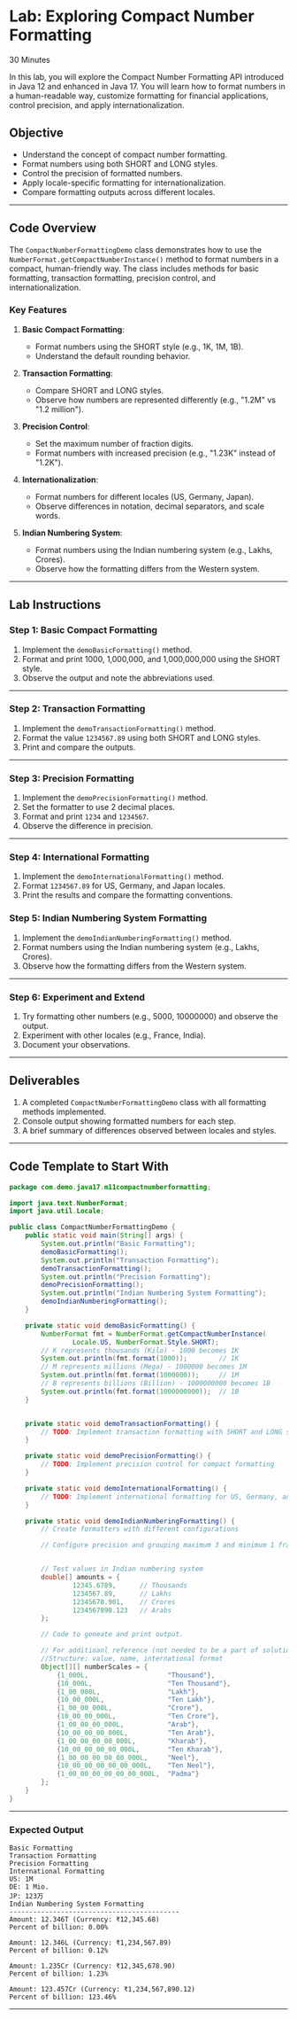 # Lab: Exploring Compact Number Formatting 
30 Minutes

In this lab, you will explore the Compact Number Formatting API introduced in Java 12 and enhanced in Java 17. You will learn how to format numbers in a human-readable way, customize formatting for financial applications, control precision, and apply internationalization.

## Objective

- Understand the concept of compact number formatting.
- Format numbers using both SHORT and LONG styles.
- Control the precision of formatted numbers.
- Apply locale-specific formatting for internationalization.
- Compare formatting outputs across different locales.

---

## Code Overview

The `CompactNumberFormattingDemo` class demonstrates how to use the `NumberFormat.getCompactNumberInstance()` method to format numbers in a compact, human-friendly way. The class includes methods for basic formatting, transaction formatting, precision control, and internationalization.

### Key Features

1. **Basic Compact Formatting**:
    - Format numbers using the SHORT style (e.g., 1K, 1M, 1B).
    - Understand the default rounding behavior.

2. **Transaction Formatting**:
    - Compare SHORT and LONG styles.
    - Observe how numbers are represented differently (e.g., "1.2M" vs "1.2 million").

3. **Precision Control**:
    - Set the maximum number of fraction digits.
    - Format numbers with increased precision (e.g., "1.23K" instead of "1.2K").

4. **Internationalization**:
    - Format numbers for different locales (US, Germany, Japan).
    - Observe differences in notation, decimal separators, and scale words.

5. **Indian Numbering System**:
    - Format numbers using the Indian numbering system (e.g., Lakhs, Crores).
    - Observe how the formatting differs from the Western system.
---

## Lab Instructions

### Step 1: Basic Compact Formatting

1. Implement the `demoBasicFormatting()` method.
2. Format and print 1000, 1,000,000, and 1,000,000,000 using the SHORT style.
3. Observe the output and note the abbreviations used.

---

### Step 2: Transaction Formatting

1. Implement the `demoTransactionFormatting()` method.
2. Format the value `1234567.89` using both SHORT and LONG styles.
3. Print and compare the outputs.

---

### Step 3: Precision Formatting

1. Implement the `demoPrecisionFormatting()` method.
2. Set the formatter to use 2 decimal places.
3. Format and print `1234` and `1234567`.
4. Observe the difference in precision.

---

### Step 4: International Formatting

1. Implement the `demoInternationalFormatting()` method.
2. Format `1234567.89` for US, Germany, and Japan locales.
3. Print the results and compare the formatting conventions.

### Step 5: Indian Numbering System Formatting
1. Implement the `demoIndianNumberingFormatting()` method.
2. Format numbers using the Indian numbering system (e.g., Lakhs, Crores).
3. Observe how the formatting differs from the Western system.
---

### Step 6: Experiment and Extend

1. Try formatting other numbers (e.g., 5000, 10000000) and observe the output.
2. Experiment with other locales (e.g., France, India).
3. Document your observations.

---

## Deliverables

1. A completed `CompactNumberFormattingDemo` class with all formatting methods implemented.
2. Console output showing formatted numbers for each step.
3. A brief summary of differences observed between locales and styles.

---

## Code Template to Start With

```java
package com.demo.java17.m11compactnumberformatting;

import java.text.NumberFormat;
import java.util.Locale;

public class CompactNumberFormattingDemo {
    public static void main(String[] args) {
        System.out.println("Basic Formatting");
        demoBasicFormatting();
        System.out.println("Transaction Formatting");
        demoTransactionFormatting();
        System.out.println("Precision Formatting");
        demoPrecisionFormatting();
        System.out.println("Indian Numbering System Formatting");
        demoIndianNumberingFormatting();
    }

    private static void demoBasicFormatting() {
        NumberFormat fmt = NumberFormat.getCompactNumberInstance(
                Locale.US, NumberFormat.Style.SHORT);
        // K represents thousands (Kilo) - 1000 becomes 1K
        System.out.println(fmt.format(1000));        // 1K
        // M represents millions (Mega) - 1000000 becomes 1M
        System.out.println(fmt.format(1000000));     // 1M
        // B represents billions (Billion) - 1000000000 becomes 1B
        System.out.println(fmt.format(1000000000));  // 1B
    }


    private static void demoTransactionFormatting() {
        // TODO: Implement transaction formatting with SHORT and LONG styles
    }

    private static void demoPrecisionFormatting() {
        // TODO: Implement precision control for compact formatting
    }

    private static void demoInternationalFormatting() {
        // TODO: Implement international formatting for US, Germany, and Japan
    }

    private static void demoIndianNumberingFormatting() {
        // Create formatters with different configurations

        // Configure precision and grouping maximum 3 and minimum 1 fraction digit


        // Test values in Indian numbering system
        double[] amounts = {
                12345.6789,      // Thousands
                1234567.89,      // Lakhs
                12345678.901,    // Crores
                1234567890.123   // Arabs
        };

        // Code to geneate and print output.

        // For additioanl reference (not needed to be a part of solution)
        //Structure: value, name, international format 
        Object[][] numberScales = {
            {1_000L,                    "Thousand"},
            {10_000L,                   "Ten Thousand"},
            {1_00_000L,                 "Lakh"},
            {10_00_000L,                "Ten Lakh"},
            {1_00_00_000L,              "Crore"},
            {10_00_00_000L,             "Ten Crore"},
            {1_00_00_00_000L,           "Arab"},
            {10_00_00_00_000L,          "Ten Arab"},
            {1_00_00_00_00_000L,        "Kharab"},
            {10_00_00_00_00_000L,       "Ten Kharab"},
            {1_00_00_00_00_00_000L,     "Neel"},
            {10_00_00_00_00_00_000L,    "Ten Neel"},
            {1_00_00_00_00_00_00_000L,  "Padma"}
        };
    }
}
```

---

### Expected Output

```
Basic Formatting
Transaction Formatting
Precision Formatting
International Formatting 
US: 1M
DE: 1 Mio.
JP: 123万
Indian Numbering System Formatting
-------------------------------------------
Amount: 12.346T (Currency: ₹12,345.68)
Percent of billion: 0.00%

Amount: 12.346L (Currency: ₹1,234,567.89)
Percent of billion: 0.12%

Amount: 1.235Cr (Currency: ₹12,345,678.90)
Percent of billion: 1.23%

Amount: 123.457Cr (Currency: ₹1,234,567,890.12)
Percent of billion: 123.46%
```

---
